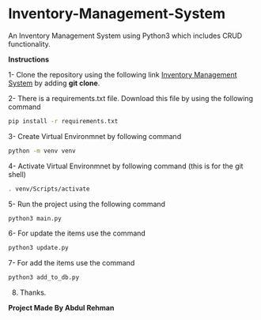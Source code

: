 # Inventory-Management-System
An Inventory Management System using Python3 which includes CRUD functionality.

**Instructions**

1- Clone the repository using the following link  [Inventory Management System](https://github.com/armangral/Inventory-Management-System.git) by adding **git clone**.

2- There is a requirements.txt file. Download this file by using the following command
```bash
pip install -r requirements.txt
```
3- Create Virtual Environmnet by following command
```bash
python -m venv venv
```
4- Activate Virtual Environmnet by following command (this is for the git shell)
```bash
. venv/Scripts/activate
```
5- Run the project using the following command
```bash
python3 main.py
```
6- For update the items use the command
```bash
python3 update.py
```
7- For add the items use the command
```bash
python3 add_to_db.py
```
8. Thanks.

**Project Made By Abdul Rehman**
